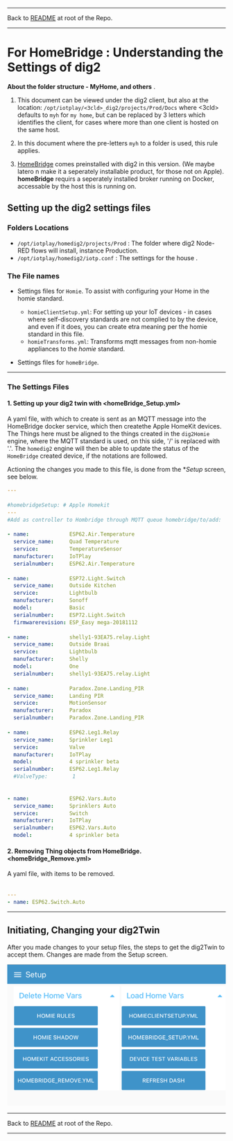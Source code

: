 * * *
Back to [README](../README.md) at root of the Repo. 
* * *
 
# For HomeBridge : Understanding the Settings of dig2  


**About the folder structure - MyHome, and others** .   

1. This document can be viewed under the dig2 client, but also at the location: `/opt/iotplay/<3cld>_dig2/projects/Prod/Docs` where <3cld> defaults to `myh` for `my home`, but can be replaced by 3 letters which identifies the client, for cases where more than one client is hosted on the same host.    

1. In this document where the pre-letters `myh` to a folder is used, this rule applies.

1. [HomeBridge](https://homebridge.io) comes preinstalled with dig2 in this version. (We maybe latero n make it a seperately installable product, for those not on Apple). **homeBridge** requirs a seperately installed broker running on Docker, accessable by the host this is running on.

## Setting up the dig2 settings files


### Folders Locations
- `/opt/iotplay/homedig2/projects/Prod` : The folder where dig2 Node-RED flows will install, instance Production.
- `/opt/iotplay/homedig2/iotp.conf`     : The settings for the house <myh>. 

### The File names  

- Settings files for `Homie`. To assist with configuring your Home in the homie standard.
    - `homieClientSetup.yml`: For setting up your IoT devices - in cases where self-discovery standards are not complied to by the device, and even if it does, you can create etra meaning per the homie standard in this file.
    - `homieTransforms.yml`: Transforms mqtt messages from non-homie appliances to the *homie* standard.

- Settings files for `homeBridge`. 

* * * 

### The Settings Files 

#### 1. Setting up your dig2 twin with <homeBridge_Setup.yml>

A yaml file, with which to create is sent as an MQTT message into the HomeBridge docker service, which then createthe Apple HomeKit devices. The Things here must be aligned to the things created in the `dig2Homie` engine, where the MQTT standard is used, on this side, '/' is replaced with '.'. The `homedig2` engine will then be able to update the status of the `HomeBridge` created device, if the notations are followed.

Actioning the changes you made to this file, is done from the **Setup* screen, see below. 

``` yaml
---

#homebridgeSetup: # Apple Homekit
---
#Add as controller to Hombridge through MQTT queue homebridge/to/add: 

- name:             ESP62.Air.Temperature
  service_name:     Quad Temperature
  service:          TemperatureSensor
  manufacturer:     IoTPlay
  serialnumber:     ESP62.Air.Temperature

- name:             ESP72.Light.Switch
  service_name:     Outside Kitchen
  service:          Lightbulb
  manufacturer:     Sonoff
  model:            Basic
  serialnumber:     ESP72.Light.Switch
  firmwarerevision: ESP_Easy mega-20181112

- name:             shelly1-93EA75.relay.Light
  service_name:     Outside Braai
  service:          Lightbulb
  manufacturer:     Shelly
  model:            One
  serialnumber:     shelly1-93EA75.relay.Light 

- name:             Paradox.Zone.Landing_PIR
  service_name:     Landing PIR
  service:          MotionSensor
  manufacturer:     Paradox
  serialnumber:     Paradox.Zone.Landing_PIR   

- name:             ESP62.Leg1.Relay
  service_name:     Sprinkler Leg1
  service:          Valve
  manufacturer:     IoTPlay
  model:            4 sprinkler beta
  serialnumber:     ESP62.Leg1.Relay
  #ValveType:        1


- name:             ESP62.Vars.Auto
  service_name:     Sprinklers Auto
  service:          Switch
  manufacturer:     IoTPlay
  serialnumber:     ESP62.Vars.Auto
  model:            4 sprinkler beta

```


#### 2. Removing Thing objects from HomeBridge.  <homeBridge_Remove.yml> 

A yaml file, with items to be removed.

``` yaml

---
- name: ESP62.Switch.Auto

```

* * * 

## Initiating, Changing your dig2Twin

After you made changes to your setup files, the steps to get the dig2Twin to accept them. Changes are made from the Setup screen.   


![Setup Screen](docs/images/dig2_setup.png)   


* * *
Back to [README](../README.md) at root of the Repo. 
* * *
 